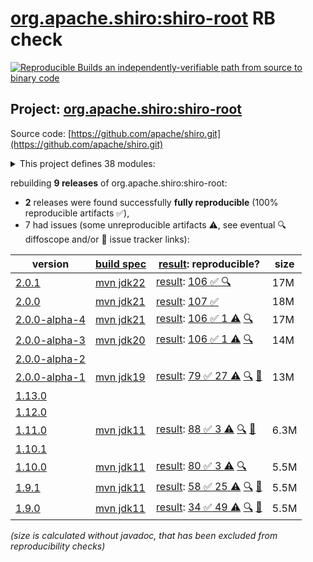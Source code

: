 [org.apache.shiro:shiro-root](https://central.sonatype.com/artifact/org.apache.shiro/shiro-root/versions) RB check
=======

[![Reproducible Builds](https://reproducible-builds.org/images/logos/rb.svg) an independently-verifiable path from source to binary code](https://reproducible-builds.org/)

## Project: [org.apache.shiro:shiro-root](https://central.sonatype.com/artifact/org.apache.shiro/shiro-root/versions)

Source code: [https://github.com/apache/shiro.git](https://github.com/apache/shiro.git)

<details><summary>This project defines 38 modules:</summary>

* [org.apache.shiro.crypto:shiro-crypto-support](https://central.sonatype.com/artifact/org.apache.shiro.crypto/shiro-crypto-support/2.0.1)
* [org.apache.shiro.crypto:shiro-hashes-argon2](https://central.sonatype.com/artifact/org.apache.shiro.crypto/shiro-hashes-argon2/2.0.1)
* [org.apache.shiro.crypto:shiro-hashes-bcrypt](https://central.sonatype.com/artifact/org.apache.shiro.crypto/shiro-hashes-bcrypt/2.0.1)
* [org.apache.shiro.tools:shiro-tools](https://central.sonatype.com/artifact/org.apache.shiro.tools/shiro-tools/2.0.1)
* [org.apache.shiro.tools:shiro-tools-hasher](https://central.sonatype.com/artifact/org.apache.shiro.tools/shiro-tools-hasher/2.0.1)
* [org.apache.shiro:shiro-all](https://central.sonatype.com/artifact/org.apache.shiro/shiro-all/2.0.1)
* [org.apache.shiro:shiro-aspectj](https://central.sonatype.com/artifact/org.apache.shiro/shiro-aspectj/2.0.1)
* [org.apache.shiro:shiro-bom](https://central.sonatype.com/artifact/org.apache.shiro/shiro-bom/2.0.1)
* [org.apache.shiro:shiro-cache](https://central.sonatype.com/artifact/org.apache.shiro/shiro-cache/2.0.1)
* [org.apache.shiro:shiro-cas](https://central.sonatype.com/artifact/org.apache.shiro/shiro-cas/2.0.1)
* [org.apache.shiro:shiro-cdi](https://central.sonatype.com/artifact/org.apache.shiro/shiro-cdi/2.0.1)
* [org.apache.shiro:shiro-config](https://central.sonatype.com/artifact/org.apache.shiro/shiro-config/2.0.1)
* [org.apache.shiro:shiro-config-core](https://central.sonatype.com/artifact/org.apache.shiro/shiro-config-core/2.0.1)
* [org.apache.shiro:shiro-config-ogdl](https://central.sonatype.com/artifact/org.apache.shiro/shiro-config-ogdl/2.0.1)
* [org.apache.shiro:shiro-core](https://central.sonatype.com/artifact/org.apache.shiro/shiro-core/2.0.1)
* [org.apache.shiro:shiro-crypto](https://central.sonatype.com/artifact/org.apache.shiro/shiro-crypto/2.0.1)
* [org.apache.shiro:shiro-crypto-cipher](https://central.sonatype.com/artifact/org.apache.shiro/shiro-crypto-cipher/2.0.1)
* [org.apache.shiro:shiro-crypto-core](https://central.sonatype.com/artifact/org.apache.shiro/shiro-crypto-core/2.0.1)
* [org.apache.shiro:shiro-crypto-hash](https://central.sonatype.com/artifact/org.apache.shiro/shiro-crypto-hash/2.0.1)
* [org.apache.shiro:shiro-ehcache](https://central.sonatype.com/artifact/org.apache.shiro/shiro-ehcache/2.0.1)
* [org.apache.shiro:shiro-event](https://central.sonatype.com/artifact/org.apache.shiro/shiro-event/2.0.1)
* [org.apache.shiro:shiro-features](https://central.sonatype.com/artifact/org.apache.shiro/shiro-features/2.0.1)
* [org.apache.shiro:shiro-guice](https://central.sonatype.com/artifact/org.apache.shiro/shiro-guice/2.0.1)
* [org.apache.shiro:shiro-hazelcast](https://central.sonatype.com/artifact/org.apache.shiro/shiro-hazelcast/2.0.1)
* [org.apache.shiro:shiro-jakarta-ee](https://central.sonatype.com/artifact/org.apache.shiro/shiro-jakarta-ee/2.0.1)
* [org.apache.shiro:shiro-jaxrs](https://central.sonatype.com/artifact/org.apache.shiro/shiro-jaxrs/2.0.1)
* [org.apache.shiro:shiro-jcache](https://central.sonatype.com/artifact/org.apache.shiro/shiro-jcache/2.0.1)
* [org.apache.shiro:shiro-lang](https://central.sonatype.com/artifact/org.apache.shiro/shiro-lang/2.0.1)
* [org.apache.shiro:shiro-quartz](https://central.sonatype.com/artifact/org.apache.shiro/shiro-quartz/2.0.1)
* [org.apache.shiro:shiro-root](https://central.sonatype.com/artifact/org.apache.shiro/shiro-root/2.0.1)
* [org.apache.shiro:shiro-servlet-plugin](https://central.sonatype.com/artifact/org.apache.shiro/shiro-servlet-plugin/2.0.1)
* [org.apache.shiro:shiro-spring](https://central.sonatype.com/artifact/org.apache.shiro/shiro-spring/2.0.1)
* [org.apache.shiro:shiro-spring-boot](https://central.sonatype.com/artifact/org.apache.shiro/shiro-spring-boot/2.0.1)
* [org.apache.shiro:shiro-spring-boot-starter](https://central.sonatype.com/artifact/org.apache.shiro/shiro-spring-boot-starter/2.0.1)
* [org.apache.shiro:shiro-spring-boot-web-starter](https://central.sonatype.com/artifact/org.apache.shiro/shiro-spring-boot-web-starter/2.0.1)
* [org.apache.shiro:shiro-support](https://central.sonatype.com/artifact/org.apache.shiro/shiro-support/2.0.1)
* [org.apache.shiro:shiro-test-coverage](https://central.sonatype.com/artifact/org.apache.shiro/shiro-test-coverage/2.0.1)
* [org.apache.shiro:shiro-web](https://central.sonatype.com/artifact/org.apache.shiro/shiro-web/2.0.1)
</details>

rebuilding **9 releases** of org.apache.shiro:shiro-root:
- **2** releases were found successfully **fully reproducible** (100% reproducible artifacts :white_check_mark:),
- 7 had issues (some unreproducible artifacts :warning:, see eventual :mag: diffoscope and/or :memo: issue tracker links):

| version | [build spec](/BUILDSPEC.md) | [result](https://reproducible-builds.org/docs/jvm/): reproducible? | size |
| -- | --------- | ------ | -- |
| [2.0.1](https://central.sonatype.com/artifact/org.apache.shiro/shiro-root/2.0.1/pom) | [mvn jdk22](shiro-2.0.1.buildspec) | [result](shiro-root-2.0.1.buildinfo): [106 :white_check_mark: ](shiro-root-2.0.1.buildcompare) [:mag:](shiro-root-2.0.1.diffoscope) | 17M |
| [2.0.0](https://central.sonatype.com/artifact/org.apache.shiro/shiro-root/2.0.0/pom) | [mvn jdk21](shiro-2.0.0.buildspec) | [result](shiro-root-2.0.0.buildinfo): [107 :white_check_mark: ](shiro-root-2.0.0.buildcompare) | 18M |
| [2.0.0-alpha-4](https://central.sonatype.com/artifact/org.apache.shiro/shiro-root/2.0.0-alpha-4/pom) | [mvn jdk21](shiro-2.0.0-alpha-4.buildspec) | [result](shiro-root-2.0.0-alpha-4.buildinfo): [106 :white_check_mark:  1 :warning:](shiro-root-2.0.0-alpha-4.buildcompare) [:mag:](shiro-root-2.0.0-alpha-4.diffoscope) | 17M |
| [2.0.0-alpha-3](https://central.sonatype.com/artifact/org.apache.shiro/shiro-root/2.0.0-alpha-3/pom) | [mvn jdk20](shiro-2.0.0-alpha-3.buildspec) | [result](shiro-root-2.0.0-alpha-3.buildinfo): [106 :white_check_mark:  1 :warning:](shiro-root-2.0.0-alpha-3.buildcompare) [:mag:](shiro-root-2.0.0-alpha-3.diffoscope) | 14M |
| [2.0.0-alpha-2](https://central.sonatype.com/artifact/org.apache.shiro/shiro-root/2.0.0-alpha-2/pom) | | | |
| [2.0.0-alpha-1](https://central.sonatype.com/artifact/org.apache.shiro/shiro-root/2.0.0-alpha-1/pom) | [mvn jdk19](shiro-2.0.0-alpha-1.buildspec) | [result](shiro-root-2.0.0-alpha-1.buildinfo): [79 :white_check_mark:  27 :warning:](shiro-root-2.0.0-alpha-1.buildcompare) [:mag:](shiro-root-2.0.0-alpha-1.diffoscope) [:memo:](https://github.com/apache/shiro/pull/1013) | 13M |
| [1.13.0](https://central.sonatype.com/artifact/org.apache.shiro/shiro-root/1.13.0/pom) | | | |
| [1.12.0](https://central.sonatype.com/artifact/org.apache.shiro/shiro-root/1.12.0/pom) | | | |
| [1.11.0](https://central.sonatype.com/artifact/org.apache.shiro/shiro-root/1.11.0/pom) | [mvn jdk11](shiro-1.11.0.buildspec) | [result](shiro-root-1.11.0.buildinfo): [88 :white_check_mark:  3 :warning:](shiro-root-1.11.0.buildcompare) [:mag:](shiro-root-1.11.0.diffoscope) [:memo:](https://github.com/apache/shiro/pull/1013) | 6.3M |
| [1.10.1](https://central.sonatype.com/artifact/org.apache.shiro/shiro-root/1.10.1/pom) | | | |
| [1.10.0](https://central.sonatype.com/artifact/org.apache.shiro/shiro-root/1.10.0/pom) | [mvn jdk11](shiro-1.10.0.buildspec) | [result](shiro-root-1.10.0.buildinfo): [80 :white_check_mark:  3 :warning:](shiro-root-1.10.0.buildcompare) [:mag:](shiro-root-1.10.0.diffoscope) | 5.5M |
| [1.9.1](https://central.sonatype.com/artifact/org.apache.shiro/shiro-root/1.9.1/pom) | [mvn jdk11](shiro-1.9.1.buildspec) | [result](shiro-root-1.9.1.buildinfo): [58 :white_check_mark:  25 :warning:](shiro-root-1.9.1.buildcompare) [:mag:](shiro-root-1.9.1.diffoscope) [:memo:](https://github.com/apache/shiro/pull/365) | 5.5M |
| [1.9.0](https://central.sonatype.com/artifact/org.apache.shiro/shiro-root/1.9.0/pom) | [mvn jdk11](shiro-1.9.0.buildspec) | [result](shiro-root-1.9.0.buildinfo): [34 :white_check_mark:  49 :warning:](shiro-root-1.9.0.buildcompare) [:mag:](shiro-root-1.9.0.diffoscope) [:memo:](https://github.com/apache/shiro/pull/351) | 5.5M |

<i>(size is calculated without javadoc, that has been excluded from reproducibility checks)</i>
